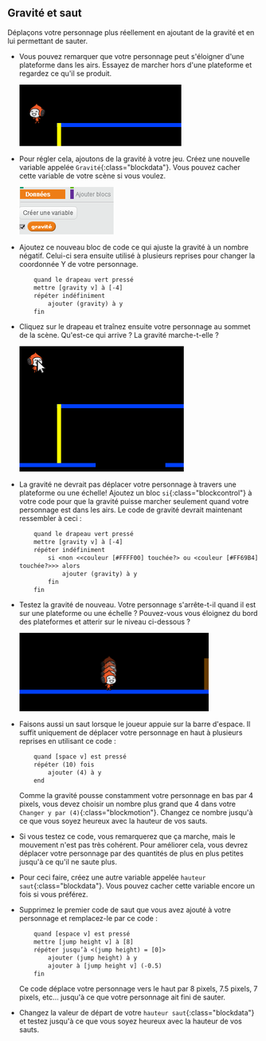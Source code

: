 ## Gravité et saut 

Déplaçons votre personnage plus réellement en ajoutant de la gravité et en lui permettant de sauter.

+ Vous pouvez remarquer que votre personnage peut s'éloigner d'une plateforme dans les airs. Essayez de marcher hors d'une plateforme et regardez ce qu'il se produit.

	![screenshot](images/dodge-no-gravity.png)

+ Pour régler cela, ajoutons de la gravité à votre jeu. Créez une nouvelle variable appelée `Gravité`{:class="blockdata"}. Vous pouvez cacher cette variable de votre scène si vous voulez.

	![screenshot](images/dodge-gravity.png)

+ Ajoutez ce nouveau bloc de code ce qui ajuste la gravité à un nombre négatif. Celui-ci sera ensuite utilisé à plusieurs reprises pour changer la coordonnée Y de votre personnage.

	```blocks
		quand le drapeau vert pressé
		mettre [gravity v] à [-4]
		répéter indéfiniment
   			ajouter (gravity) à y
		fin
	```

+ Cliquez sur le drapeau et traînez ensuite votre personnage au sommet de la scène. Qu'est-ce qui arrive ? La gravité marche-t-elle ?

	![screenshot](images/dodge-gravity-drag.png)

+ La gravité ne devrait pas déplacer votre personnage à travers une plateforme ou une échelle! Ajoutez un bloc `si`{:class="blockcontrol"} à votre code pour que la gravité puisse marcher seulement quand votre personnage est dans les airs. Le code de gravité devrait maintenant ressembler à ceci :

	```blocks
		quand le drapeau vert pressé
		mettre [gravity v] à [-4]
		répéter indéfiniment
  			si <non <<couleur [#FFFF00] touchée?> ou <couleur [#FF69B4] touchée?>>> alors
      			ajouter (gravity) à y
   			fin
		fin
	```

+ Testez la gravité de nouveau. Votre personnage s'arrête-t-il quand il est sur une plateforme ou une échelle ? Pouvez-vous vous éloignez du bord des plateformes et atterir sur le niveau ci-dessous ?

	![screenshot](images/dodge-gravity-test.png)

+  Faisons aussi un saut lorsque le joueur appuie sur la barre d'espace. Il suffit uniquement de déplacer votre personnage en haut à plusieurs reprises en utilisant ce code :

	```blocks
		quand [space v] est pressé
		répéter (10) fois
			ajouter (4) à y
		end
	```

	Comme la gravité pousse constamment votre personnage en bas par 4 pixels, vous devez choisir un nombre plus grand que 4 dans votre `Changer y par (4)`{:class="blockmotion"}. Changez ce nombre jusqu'à ce que vous soyez heureux avec la hauteur de vos sauts.


+ Si vous testez ce code, vous remarquerez que ça marche, mais le mouvement n'est pas très cohérent. Pour améliorer cela, vous devrez déplacer votre personnage par des quantités de plus en plus petites jusqu'à ce qu'il ne saute plus.

+ Pour ceci faire, créez une autre variable appelée `hauteur saut`{:class="blockdata"}. Vous pouvez cacher cette variable encore un fois si vous préférez.

+ Supprimez le premier code de saut que vous avez ajouté à votre personnage et remplacez-le par ce code :

	```blocks
		quand [espace v] est pressé
		mettre [jump height v] à [8]
		répéter jusqu’à <(jump height) = [0]>
   			ajouter (jump height) à y
   			ajouter à [jump height v] (-0.5)
		fin
	```

	Ce code déplace votre personnage vers le haut par 8 pixels, 7.5 pixels, 7 pixels, etc... jusqu'à ce que votre personnage ait fini de sauter.

+ Changez la valeur de départ de votre `hauteur saut`{:class="blockdata"} et testez jusqu'à ce que vous soyez heureux avec la hauteur de vos sauts.
